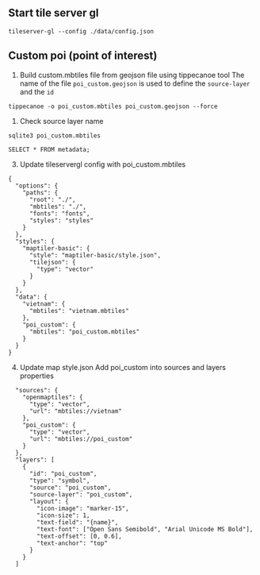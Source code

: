 ## Start tile server gl

```
tileserver-gl --config ./data/config.json
```

## Custom poi (point of interest)

1. Build custom.mbtiles file from geojson file using tippecanoe tool
   The name of the file `poi_custom.geojson` is used to define the `source-layer` and the `id`

```
tippecanoe -o poi_custom.mbtiles poi_custom.geojson --force
```

1. Check source layer name

```
sqlite3 poi_custom.mbtiles

SELECT * FROM metadata;
```

3. Update tileservergl config with poi_custom.mbtiles

```
{
  "options": {
    "paths": {
      "root": "./",
      "mbtiles": "./",
      "fonts": "fonts",
      "styles": "styles"
    }
  },
  "styles": {
    "maptiler-basic": {
      "style": "maptiler-basic/style.json",
      "tilejson": {
        "type": "vector"
      }
    }
  },
  "data": {
    "vietnam": {
      "mbtiles": "vietnam.mbtiles"
    },
    "poi_custom": {
      "mbtiles": "poi_custom.mbtiles"
    }
  }
}
```

4. Update map style.json
   Add poi_custom into sources and layers properties

```
  "sources": {
    "openmaptiles": {
      "type": "vector",
      "url": "mbtiles://vietnam"
    },
    "poi_custom": {
      "type": "vector",
      "url": "mbtiles://poi_custom"
    }
  },
  "layers": [
    {
      "id": "poi_custom",
      "type": "symbol",
      "source": "poi_custom",
      "source-layer": "poi_custom",
      "layout": {
        "icon-image": "marker-15",
        "icon-size": 1,
        "text-field": "{name}",
        "text-font": ["Open Sans Semibold", "Arial Unicode MS Bold"],
        "text-offset": [0, 0.6],
        "text-anchor": "top"
      }
    }
  ]
```
